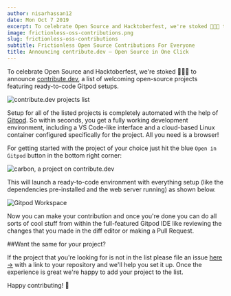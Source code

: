```yaml
---
author: nisarhassan12
date: Mon Oct 7 2019
excerpt: To celebrate Open Source and Hacktoberfest, we're stoked 🧙✨🥰 to announce contribute.dev, a list of welcoming open-source projects.
image: frictionless-oss-contributions.png
slug: frictionless-oss-contributions
subtitle: Frictionless Open Source Contributions For Everyone
title: Announcing contribute.dev — Open Source in One Click
---
```


<script context="module">
  export const prerender = true;
</script>

To celebrate Open Source and Hacktoberfest, we're stoked <span aria-hidden="true">🧙✨🥰</span> to announce <a href="https://contribute.dev" target="blank">contribute.dev</a>, a list of welcoming open-source projects featuring ready-to-code Gitpod setups.

![contribute.dev projects list](https://user-images.githubusercontent.com/46004116/66307071-d695ac00-e91c-11e9-9eb1-8aa97bb6ca67.png)

Setup for all of the listed projects is completely automated with the help of [Gitpod](https://gitpod.io). So within seconds, you get a fully working development environment, including a VS Code-like interface and a cloud-based Linux container configured specifically for the project. All you need is a browser!

For getting started with the project of your choice just hit the blue `Open in Gitpod` button in the bottom right corner:

![carbon, a project on contribute.dev](https://user-images.githubusercontent.com/46004116/66307306-82d79280-e91d-11e9-9c8b-00d92b710892.png)

This will launch a ready-to-code environment with everything setup (like the dependencies pre-installed and the web server running) as shown below.

![Gitpod Workspace](https://user-images.githubusercontent.com/46004116/66307804-d5fe1500-e91e-11e9-9032-b5efa3cb8ff8.png)

Now you can make your contribution and once you're done you can do all sorts of cool stuff from within the full-featured Gitpod IDE like reviewing the changes that you made in the diff editor or making a Pull Request.

##Want the same for your project?

If the project that you're looking for is not in the list please file an issue [here &rarr;](https://github.com/gitpod-io/contribute.dev/issues/new?labels=&template=add-project.md&title=Add+%3CRepo+URL+here%3E) with a link to your repository and we'll help you set it up. Once the experience is great we're happy to add your project to the list.

Happy contributing! <span aria-hidden="true">🥰</span>
